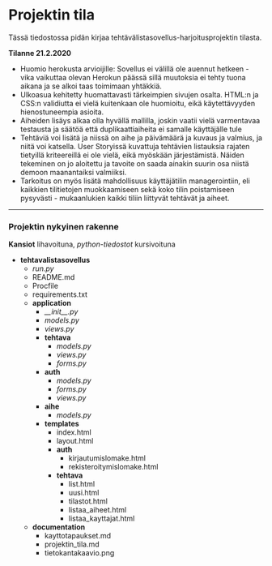 # Projektin tila

Tässä tiedostossa pidän kirjaa tehtävälistasovellus-harjoitusprojektin tilasta.

**Tilanne 21.2.2020**

+ Huomio herokusta arvioijille: Sovellus ei välillä ole auennut hetkeen - vika vaikuttaa olevan Herokun päässä sillä muutoksia ei tehty tuona aikana ja se alkoi taas toimimaan yhtäkkiä.
+ Ulkoasua kehitetty huomattavasti tärkeimpien sivujen osalta. HTML:n ja CSS:n validiutta ei vielä kuitenkaan ole huomioitu, eikä käytettävyyden hienostuneempia asioita.
+ Aiheiden lisäys alkaa olla hyvällä mallilla, joskin vaatii vielä varmentavaa testausta ja säätöä että duplikaattiaiheita ei samalle käyttäjälle tule
+ Tehtäviä voi lisätä ja niissä on aihe ja päivämäärä ja kuvaus ja valmius, ja niitä voi katsella. User Storyissä kuvattuja tehtävien listauksia rajaten tietyillä kriteereillä ei ole vielä, eikä myöskään järjestämistä. Näiden tekeminen on jo aloitettu ja tavoite on saada ainakin suurin osa niistä demoon maanantaiksi valmiiksi.
+ Tarkoitus on myös lisätä mahdollisuus käyttäjätilin managerointiin, eli kaikkien tilitietojen muokkaamiseen sekä koko tilin poistamiseen pysyvästi - mukaanlukien kaikki tiliin liittyvät tehtävät ja aiheet.

___

### Projektin nykyinen rakenne

**Kansiot** lihavoituna, *python-tiedostot* kursivoituna

+ **tehtavalistasovellus**
  + *run.py*
  + README.md
  + Procfile
  + requirements.txt
  + **application**
    + *\_\_init\_\_.py*
    + *models.py*
    + *views.py*
    + **tehtava**
      + *models.py*
      + *views.py*
      + *forms.py*
    + **auth**
      + *models.py*
      + *forms.py*
      + *views.py*
    + **aihe**
      + *models.py*
    + **templates**
      + index.html
      + layout.html
      + **auth**
        + kirjautumislomake.html
        + rekisteroitymislomake.html
      + **tehtava**
        + list.html
        + uusi.html
        + tilastot.html
        + listaa_aiheet.html
        + listaa_kayttajat.html
  + **documentation**
    + kayttotapaukset.md
    + projektin_tila.md
    + tietokantakaavio.png


